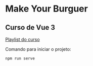 # Make Your Burguer

## Curso de Vue 3

[Playlist do curso](https://www.youtube.com/playlist?list=PLnDvRpP8BnezDglaAvtWgQXzsOmXUuRHL)

  Comando para iniciar o projeto:

  ```pwsh
  npm run serve
  ```
